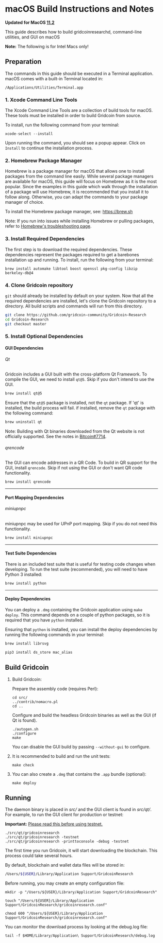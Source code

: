 # macOS Build Instructions and Notes

**Updated for MacOS [11.2](https://www.apple.com/macos/big-sur/)**

This guide describes how to build gridcoinresearchd, command-line utilities, and GUI on macOS

**Note:** The following is for Intel Macs only!

## Preparation
The commands in this guide should be executed in a Terminal application.
macOS comes with a built-in Terminal located in:

```
/Applications/Utilities/Terminal.app
```
### 1. Xcode Command Line Tools
The Xcode Command Line Tools are a collection of build tools for macOS.
These tools must be installed in order to build Gridcoin from source.

To install, run the following command from your terminal:

```shell
xcode-select --install
```

Upon running the command, you should see a popup appear.
Click on `Install` to continue the installation process.

### 2. Homebrew Package Manager
Homebrew is a package manager for macOS that allows one to install packages from the command line easily.
While several package managers are available for macOS, this guide will focus on Homebrew as it is the most popular.
Since the examples in this guide which walk through the installation of a package will use Homebrew, it is recommended that you install it to follow along.
Otherwise, you can adapt the commands to your package manager of choice.

To install the Homebrew package manager, see: https://brew.sh

Note: If you run into issues while installing Homebrew or pulling packages, refer to [Homebrew's troubleshooting page](https://docs.brew.sh/Troubleshooting).
### 3. Install Required Dependencies
The first step is to download the required dependencies.
These dependencies represent the packages required to get a barebones installation up and running.
To install, run the following from your terminal:

```shell
brew install automake libtool boost openssl pkg-config libzip berkeley-db@4
```

### 4. Clone Gridcoin repository

`git` should already be installed by default on your system.
Now that all the required dependencies are installed, let's clone the Gridcoin repository to a directory.
All build scripts and commands will run from this directory.

``` bash
git clone https://github.com/gridcoin-community/Gridcoin-Research
cd Gridcoin-Research
git checkout master
```

### 5. Install Optional Dependencies

#### GUI Dependencies

###### Qt

Gridcoin includes a GUI built with the cross-platform Qt Framework.
To compile the GUI, we need to install `qt@5`.
Skip if you don't intend to use the GUI.

``` bash
brew install qt@5
```

Ensure that the `qt@5` package is installed, not the `qt` package.
If 'qt' is installed, the build process will fail.
if installed, remove the `qt` package with the following command:

``` bash
brew uninstall qt
```

Note: Building with Qt binaries downloaded from the Qt website is not officially supported.
See the notes in [Bitcoin#7714](https://github.com/bitcoin/bitcoin/issues/7714).

###### qrencode

The GUI can encode addresses in a QR Code. To build in QR support for the GUI, install `qrencode`.
Skip if not using the GUI or don't want QR code functionality.

``` bash
brew install qrencode
```
---

#### Port Mapping Dependencies

###### miniupnpc

miniupnpc may be used for UPnP port mapping.
Skip if you do not need this functionality.

``` bash
brew install miniupnpc
```

---

#### Test Suite Dependencies

There is an included test suite that is useful for testing code changes when developing.
To run the test suite (recommended), you will need to have Python 3 installed:

``` bash
brew install python
```

---

#### Deploy Dependencies

You can deploy a `.dmg` containing the Gridcoin application using `make deploy`.
This command depends on a couple of python packages, so it is required that you have `python` installed.

Ensuring that `python` is installed, you can install the deploy dependencies by running the following commands in your terminal:

``` bash
brew install librsvg
```

``` bash
pip3 install ds_store mac_alias
```

## Build Gridcoin

1.  Build Gridcoin:

    Prepare the assembly code (requires Perl):
    ```shell
    cd src/
    ../contrib/nomacro.pl
    cd ..
    ```

    Configure and build the headless Gridcoin binaries as well as the GUI (if Qt is found).
    ```shell
    ./autogen.sh
    ./configure
    make
    ```
    You can disable the GUI build by passing `--without-gui` to configure.

2.  It is recommended to build and run the unit tests:
    ```shell
    make check
    ```

3.  You can also create a  `.dmg` that contains the `.app` bundle (optional):
    ```shell
    make deploy
    ```

## Running

The daemon binary is placed in _src/_ and the GUI client is found in _src/qt/_.
For example, to run the GUI client for production or testnet:

**Important:** [Please read this before using testnet.](https://gridcoin.us/wiki/testnet)

```shell
./src/qt/gridcoinresearch
./src/qt/gridcoinresearch -testnet
./src/qt/gridcoinresearch -printtoconsole -debug -testnet
```

The first time you run Gridcoin, it will start downloading the blockchain. This process could
take several hours.

By default, blockchain and wallet data files will be stored in:

``` bash
/Users/${USER}/Library/Application Support/GridcoinResearch
```

Before running, you may create an empty configuration file:
```shell
mkdir -p "/Users/${USER}/Library/Application Support/GridcoinResearch"

touch "/Users/${USER}/Library/Application Support/GridcoinResearch/gridcoinresearch.conf"

chmod 600 "/Users/${USER}/Library/Application Support/GridcoinResearch/gridcoinresearch.conf"
```

You can monitor the download process by looking at the debug.log file:
```shell
tail -f $HOME/Library/Application\ Support/GridcoinResearch/debug.log
```
